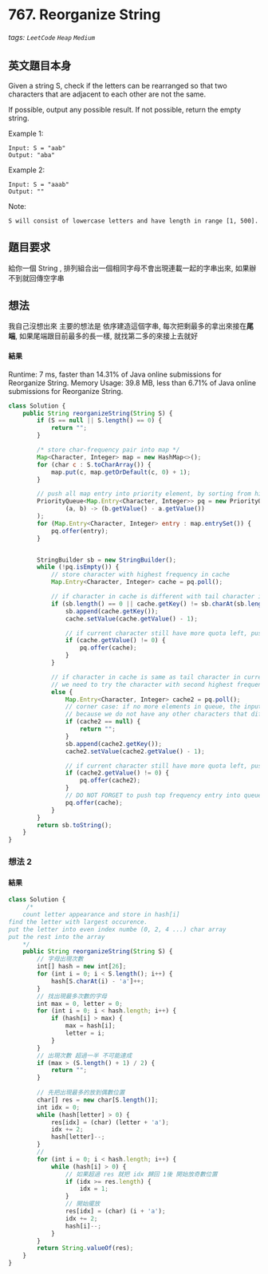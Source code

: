 # 767. Reorganize String
###### tags: `LeetCode` `Heap` `Medium`

## 英文題目本身
Given a string S, check if the letters can be rearranged so that two characters that are adjacent to each other are not the same.

If possible, output any possible result.  If not possible, return the empty string.

Example 1:
```
Input: S = "aab"
Output: "aba"
```
Example 2:
```
Input: S = "aaab"
Output: ""
```
Note:
```
S will consist of lowercase letters and have length in range [1, 500].
```
## 題目要求
給你一個 String , 排列組合出一個相同字母不會出現連載一起的字串出來, 如果辦不到就回傳空字串
## 想法
我自己沒想出來
主要的想法是
依序建造這個字串, 每次把剩最多的拿出來接在**尾端**, 如果尾端跟目前最多的長一樣, 就找第二多的來接上去就好
#### 結果
Runtime: 7 ms, faster than 14.31% of Java online submissions for Reorganize String.
Memory Usage: 39.8 MB, less than 6.71% of Java online submissions for Reorganize String.
```javascript
class Solution {
    public String reorganizeString(String S) {
        if (S == null || S.length() == 0) {
            return "";
        }

        /* store char-frequency pair into map */
        Map<Character, Integer> map = new HashMap<>();
        for (char c : S.toCharArray()) {
            map.put(c, map.getOrDefault(c, 0) + 1);
        }

        // push all map entry into priority element, by sorting from high frequency to low frequency
        PriorityQueue<Map.Entry<Character, Integer>> pq = new PriorityQueue<>(
                (a, b) -> (b.getValue() - a.getValue())
        );
        for (Map.Entry<Character, Integer> entry : map.entrySet()) {
            pq.offer(entry);
        }


        StringBuilder sb = new StringBuilder();
        while (!pq.isEmpty()) {
            // store character with highest frequency in cache
            Map.Entry<Character, Integer> cache = pq.poll();

            // if character in cache is different with tail character in current string
            if (sb.length() == 0 || cache.getKey() != sb.charAt(sb.length() - 1)) {
                sb.append(cache.getKey());
                cache.setValue(cache.getValue() - 1);

                // if current character still have more quota left, push back to queue
                if (cache.getValue() != 0) {
                    pq.offer(cache);
                }
            }

            // if character in cache is same as tail character in current string
            // we need to try the character with second highest frequency
            else {
                Map.Entry<Character, Integer> cache2 = pq.poll();
                // corner case: if no more elements in queue, the input string should be invalid
                // because we do not have any other characters that different with current string tail
                if (cache2 == null) {
                    return "";
                }
                sb.append(cache2.getKey());
                cache2.setValue(cache2.getValue() - 1);

                // if current character still have more quota left, push back to queue
                if (cache2.getValue() != 0) {
                    pq.offer(cache2);
                }
                // DO NOT FORGET to push top frequency entry into queue as well
                pq.offer(cache);
            }
        }
        return sb.toString();
    }
}
```

### 想法 2

#### 結果
```javascript
class Solution {
     /*
    count letter appearance and store in hash[i]
find the letter with largest occurence.
put the letter into even index numbe (0, 2, 4 ...) char array
put the rest into the array
    */
    public String reorganizeString(String S) {
        // 字母出現次數
        int[] hash = new int[26];
        for (int i = 0; i < S.length(); i++) {
            hash[S.charAt(i) - 'a']++;
        } 
        // 找出現最多次數的字母
        int max = 0, letter = 0;
        for (int i = 0; i < hash.length; i++) {
            if (hash[i] > max) {
                max = hash[i];
                letter = i;
            }
        }
        // 出現次數 超過一半 不可能達成
        if (max > (S.length() + 1) / 2) {
            return ""; 
        }
        
        // 先把出現最多的放到偶數位置
        char[] res = new char[S.length()];
        int idx = 0;
        while (hash[letter] > 0) {
            res[idx] = (char) (letter + 'a');
            idx += 2;
            hash[letter]--;
        }
        // 
        for (int i = 0; i < hash.length; i++) {
            while (hash[i] > 0) {
                // 如果超過 res 就把 idx 歸回 1後 開始放奇數位置
                if (idx >= res.length) {
                    idx = 1;
                }
                // 開始擺放
                res[idx] = (char) (i + 'a');
                idx += 2;
                hash[i]--;
            }
        }
        return String.valueOf(res);
    }
}
```
